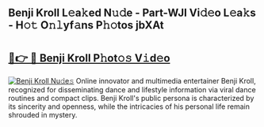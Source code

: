 ## Benji Kroll L𝚎a𝚔ed N𝚞𝚍e - Part-WJI Vi𝚍𝚎o L𝚎a𝚔s - H𝚘𝚝 O𝚗𝚕yf𝚊ns P𝚑𝚘tos jbXAt

# <h2><a href="http://kf9dc41.oniu.top/?m=Benji+Kroll">🔗👉 🔴 Benji Kroll P𝚑ot𝚘𝚜 V𝚒d𝚎o</a></h2>

[![Benji Kroll Nu𝚍e𝚜](https://i.imgur.com/0qMVB7G.gif)](http://kf9dc41.oniu.top/?m=Benji+Kroll)
Online innovator and multimedia entertainer Benji Kroll, recognized for disseminating dance and lifestyle information via viral dance routines and compact clips. Benji Kroll's public persona is characterized by its sincerity and openness, while the intricacies of his personal life remain shrouded in mystery.  
